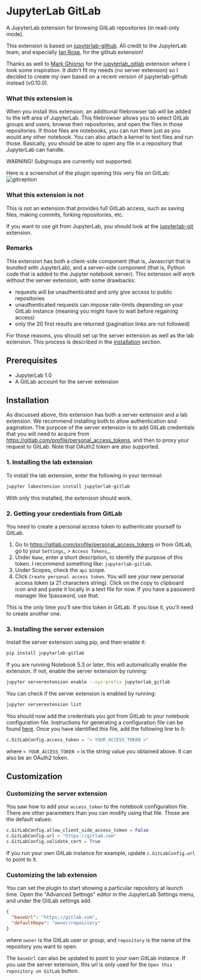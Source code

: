 # JupyterLab GitLab

A JupyterLab extension for browsing GitLab repositories (in read-only mode).

This extension is based on [jupyterlab-github](https://github.com/jupyterlab/jupyterlab-github).
All credit to the JupyterLab team, and especially [Ian Rose](https://github.com/ian-r-rose), for the github extension!

Thanks as well to [Mark Ghiorso](https://gitlab.com/ghiorso) for the [jupyterlab_gitlab](https://gitlab.com/ENKI-portal/jupyterlab_gitlab)
extension where I took some inspiration. It didn't fit my needs (no server extension) so I decided to create my own based on a recent
version of jupyterlab-github instead (v0.10.0).

### What this extension is

When you install this extension, an additional filebrowser tab will be added
to the left area of JupyterLab. This filebrowser allows you to select GitLab
groups and users, browse their repositories, and open the files in those
repositories. If those files are notebooks, you can run them just as you would
any other notebook. You can also attach a kernel to text files and run those.
Basically, you should be able to open any file in a repository that JupyterLab can handle.

WARNING! Subgroups are currently not supported.

Here is a screenshot of the plugin opening this very file on GitLab:
![gitception](gitception.png 'Gitception')

### What this extension is not

This is not an extension that provides full GitLab access, such as
saving files, making commits, forking repositories, etc.

If you want to use git from JupyterLab, you should look at the
[jupyterlab-git](https://github.com/jupyterlab/jupyterlab-git) extension.

### Remarks

This extension has both a client-side component (that is, Javascript that is bundled
with JupyterLab), and a server-side component (that is, Python code that is added
to the Jupyter notebook server). This extension _will_ work without the server extension,
with some drawbacks:

- requests will be unauthenticated and only give access to public repositories
- unauthenticated requests can impose rate-limits depending on your GitLab instance
  (meaning you might have to wait before regaining access)
- only the 20 first results are returned (pagination links are not followed)

For those reasons, you should set up the server extension as well as the lab extension.
This process is described in the [installation](#Installation) section.

## Prerequisites

- JupyterLab 1.0
- A GitLab account for the server extension

## Installation

As discussed above, this extension has both a server extension and a lab extension.
We recommend installing both to allow authentication and pagination.
The purpose of the server extension is to add GitLab credentials that you will need to acquire
from https://gitlab.com/profile/personal_access_tokens, and then to proxy your request to GitLab.
Note that OAuth2 token are also supported.

### 1. Installing the lab extension

To install the lab extension, enter the following in your terminal:

```bash
jupyter labextension install jupyterlab-gitlab
```

With only this installed, the extension should work.

### 2. Getting your credentials from GitLab

You need to create a personal access token to authenticate yourself to GitLab.

1. Go to https://gitlab.com/profile/personal_access_tokens or from GitLab, go to your `Settings`_ > `Access Tokens`_.
1. Under `Name`, enter a short description, to identify the purpose
   of this token. I recommend something like: `jupyterlab-gitlab`.
1. Under Scopes, check the `api` scope.
1. Click `Create personal access token`. You will see your new personal access token (a 21 characters string).
   Click on the copy to clipboard icon and and paste it locally in a text file for now.
   If you have a password manager like 1password, use that.

This is the only time you'll see this token in GitLab. If you lose it, you'll
need to create another one.

### 3. Installing the server extension

Install the server extension using pip, and then enable it:

```bash
pip install jupyterlab-gitlab
```

If you are running Notebook 5.3 or later, this will automatically enable the extension.
If not, enable the server extension by running:

```bash
jupyter serverextension enable --sys-prefix jupyterlab_gitlab
```

You can check if the server extension is enabled by running:

```bash
jupyter serverextension list
```

You should now add the credentials you got from GitLab to your notebook configuration file.
Instructions for generating a configuration file can be found
[here](http://jupyter-notebook.readthedocs.io/en/stable/config_overview.html#configure-nbserver).
Once you have identified this file, add the following line to it:

```python
c.GitLabConfig.access_token = "< YOUR_ACCESS_TOKEN >"
```

where `< YOUR_ACCESS_TOKEN >` is the string value you obtained above.
It can also be an OAuth2 token.

## Customization

### Customizing the server extension

You saw how to add your `access_token` to the notebook configuration file.
There are other parameters than you can modify using that file.
Those are the default values:

```python
c.GitLabConfig.allow_client_side_access_token = False
c.GitLabConfig.url = "https://gitlab.com"
c.GitLabConfig.validate_cert = True
```

If you run your own GitLab instance for example, update `c.GitLabConfig.url` to point to it.

### Customizing the lab extension

You can set the plugin to start showing a particular repository at launch time.
Open the "Advanced Settings" editor in the JupyterLab Settings menu,
and under the GitLab settings add

```json
{
  "baseUrl": "https://gitlab.com",
  "defaultRepo": "owner/repository"
}
```

where `owner` is the GitLab user or group,
and `repository` is the name of the repository you want to open.

The `baseUrl` can also be updated to point to your own GitLab instance.
If you use the server extension, this url is only used for the `Open this repository on GitLab` button.

